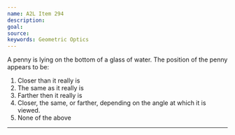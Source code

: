 ```yaml
---
name: A2L Item 294
description: 
goal: 
source: 
keywords: Geometric Optics
---
```


A penny is lying on the bottom of a glass of water. The position of the
penny appears to be:

1. Closer than it really is
2. The same as it really is
3. Farther then it really is
4. Closer, the same, or farther, depending on the angle at which it is
viewed.
5. None of the above

<hr/>


